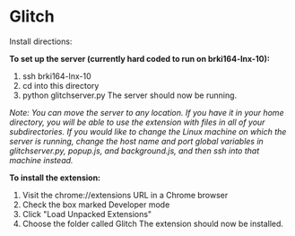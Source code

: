 # Glitch

Install directions:

**To set up the server (currently hard coded to run on brki164-lnx-10):**
1. ssh brki164-lnx-10
2. cd into this directory
3. python glitchserver.py
The server should now be running.

*Note: You can move the server to any location. If you have it in your home directory, you will be able to use the extension with files in all of your subdirectories. If you would like to change the Linux machine on which the server is running, change the host name and port global variables in glitchserver.py, popup.js, and background.js, and then ssh into that machine instead.*

**To install the extension:**
1. Visit the chrome://extensions URL in a Chrome browser
2. Check the box marked Developer mode
3. Click "Load Unpacked Extensions"
4. Choose the folder called Glitch
The extension should now be installed.

